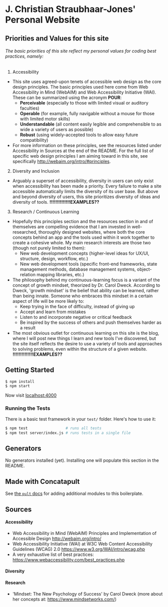 # J. Christian Straubhaar-Jones' Personal Website

## Priorities and Values for this site

###### The basic priorities of this site reflect my personal values for coding best practices, namely:

1. Accessibility
  - This site uses agreed-upon tenets of accessible web design as the core design principles. The basic principles used here come from Web Accessibility in Mind (WebAIM) and Web Accessibility Initiative (WAI). These can be summarized using the acronym __POUR__:
    - **Perceivable** (especially to those with limited visual or auditory faculties)
    - **Operable** (for example, fully navigable without a mouse for those with limited motor skills)
    - **Understandable** (all content easily legible and comprehensible to as wide a variety of users as possible)
    - **Robust** (using widely-accepted tools to allow easy future compatibility)
  - For more information on these principles, see the resources listed under Accessibility in Sources at the end of the README. For the full list of specific web design principles I am aiming toward in this site, see specifically http://webaim.org/intro/#principles.
2. Diversity and Inclusion
  - Arguably a superset of accessibility, diversity in users can only exist when accessibility has been made a priority. Every failure to make a site accessible automatically limits the diversity of its user base. But above and beyond diversity of users, this site prioritizes diversity of ideas and diversity of tools. **!!!!!!!!!!!!!!EXAMPLES??**
3. Research / Continuous Learning
  - Hopefully this principles section and the resources section in and of themselves are compelling evidence that I am invested in well-researched, thoroughly designed websites, where both the core concepts behind an app and the tools used within it work together to create a cohesive whole. My main research interests are those two (though not purely limited to them):
    - New web development concepts (higher-level ideas for UX/UI, structure, design, workflow, etc.)
    - New web development tools (specific front-end frameworks, state management methods, database management systems, object-relation mapping libraries, etc.)
  - The philosophy behind my continuous-learning focus is a variant of the concept of growth mindset, theorized by Dr. Carol Dweck. According to Dweck, 'growth mindset' is the belief that ability can be learned, rather than being innate. Someone who embraces this mindset in a certain aspect of life will be more likely to:
    - Keep trying in the face of difficulty, instead of giving up
    - Accept and learn from mistakes
    - Listen to and incorporate negative or critical feedback
    - Be inspired by the success of others and push themselves harder as a result
  - The most obvious outlet for continuous learning on this site is the blog, where I will post new things I learn and new tools I've discovered, but the site itself reflects the desire to use a variety of tools and approaches to solving problems, even within the structure of a given website. **!!!!!!!!!!!!!!EXAMPLES??**

## Getting Started

```
$ npm install
$ npm start
```

Now visit [localhost:4000](http://localhost:4000/)

### Running the Tests

There is a basic test framework in your `test/` folder. Here's how to use it:

```bash
$ npm test                 # runs all tests
$ npm test server/index.js # runs tests in a single file
```

## Generators

No generators installed (yet). Installing one will populate this section in the README.

## Made with Concatapult

See [the `pult` docs](https://github.com/Concatapult/pult#readme) for adding additional modules to this boilerplate.


## Sources
#### Accessibility
 - Web Accessibility in Mind (WebAIM) Principles and Implementation of Accessible Design http://webaim.org/intro/
 - Web Accessibility Initiative (WAI) at W3C Web Content Accessibility Guidelines (WCAG) 2.0 https://www.w3.org/WAI/intro/wcag.php
 - A very exhaustive list of best practices: https://www.webaccessibility.com/best_practices.php

#### Diversity

#### Research
 - 'Mindset: The New Psychology of Success' by Carol Dweck (more about her concepts at: https://www.mindsetworks.com/)
